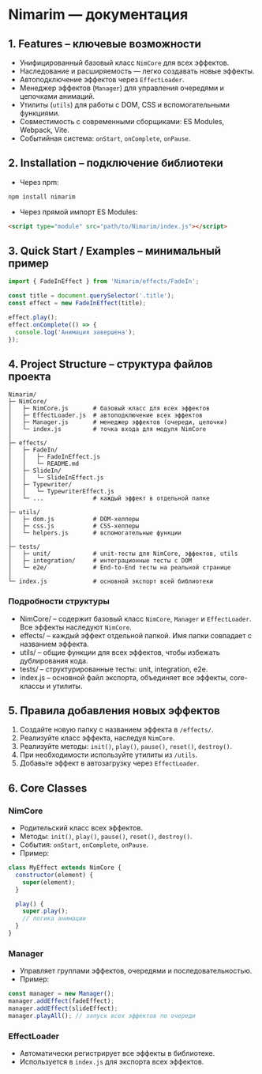 # Nimarim — документация

## 1. Features – ключевые возможности

* Унифицированный базовый класс `NimCore` для всех эффектов.
* Наследование и расширяемость — легко создавать новые эффекты.
* Автоподключение эффектов через `EffectLoader`.
* Менеджер эффектов (`Manager`) для управления очередями и цепочками анимаций.
* Утилиты (`utils`) для работы с DOM, CSS и вспомогательными функциями.
* Совместимость с современными сборщиками: ES Modules, Webpack, Vite.
* Событийная система: `onStart`, `onComplete`, `onPause`.

## 2. Installation – подключение библиотеки

* Через npm:

```bash
npm install nimarim
```

* Через прямой импорт ES Modules:

```html
<script type="module" src="path/to/Nimarim/index.js"></script>
```

## 3. Quick Start / Examples – минимальный пример

```js
import { FadeInEffect } from 'Nimarim/effects/FadeIn';

const title = document.querySelector('.title');
const effect = new FadeInEffect(title);

effect.play();
effect.onComplete(() => {
  console.log('Анимация завершена');
});
```

## 4. Project Structure – структура файлов проекта

```
Nimarim/
├─ NimCore/             
│   ├─ NimCore.js       # базовый класс для всех эффектов
│   ├─ EffectLoader.js  # автоподключение всех эффектов
│   ├─ Manager.js       # менеджер эффектов (очереди, цепочки)
│   └─ index.js         # точка входа для модуля NimCore
│
├─ effects/             
│   ├─ FadeIn/          
│   │   ├─ FadeInEffect.js
│   │   └─ README.md
│   ├─ SlideIn/         
│   │   └─ SlideInEffect.js
│   ├─ Typewriter/      
│   │   └─ TypewriterEffect.js
│   └─ ...              # каждый эффект в отдельной папке
│
├─ utils/               
│   ├─ dom.js           # DOM-хелперы
│   ├─ css.js           # CSS-хелперы
│   └─ helpers.js       # вспомогательные функции
│
├─ tests/               
│   ├─ unit/            # unit-тесты для NimCore, эффектов, utils
│   ├─ integration/     # интеграционные тесты с DOM
│   └─ e2e/             # End-to-End тесты на реальной странице
│
└─ index.js             # основной экспорт всей библиотеки
```

### Подробности структуры

* NimCore/ – содержит базовый класс `NimCore`, `Manager` и `EffectLoader`. Все эффекты наследуют `NimCore`.
* effects/ – каждый эффект отдельной папкой. Имя папки совпадает с названием эффекта.
* utils/ – общие функции для всех эффектов, чтобы избежать дублирования кода.
* tests/ – структурированные тесты: unit, integration, e2e.
* index.js – основной файл экспорта, объединяет все эффекты, core-классы и утилиты.

## 5. Правила добавления новых эффектов

1. Создайте новую папку с названием эффекта в `/effects/`.
2. Реализуйте класс эффекта, наследуя `NimCore`.
3. Реализуйте методы: `init()`, `play()`, `pause()`, `reset()`, `destroy()`.
4. При необходимости используйте утилиты из `/utils`.
5. Добавьте эффект в автозагрузку через `EffectLoader`.

## 6. Core Classes

### NimCore

* Родительский класс всех эффектов.
* Методы: `init()`, `play()`, `pause()`, `reset()`, `destroy()`.
* События: `onStart`, `onComplete`, `onPause`.
* Пример:

```js
class MyEffect extends NimCore {
  constructor(element) {
    super(element);
  }

  play() {
    super.play();
    // логика анимации
  }
}
```

### Manager

* Управляет группами эффектов, очередями и последовательностью.
* Пример:

```js
const manager = new Manager();
manager.addEffect(fadeEffect);
manager.addEffect(slideEffect);
manager.playAll(); // запуск всех эффектов по очереди
```

### EffectLoader

* Автоматически регистрирует все эффекты в библиотеке.
* Используется в `index.js` для экспорта всех эффектов.
